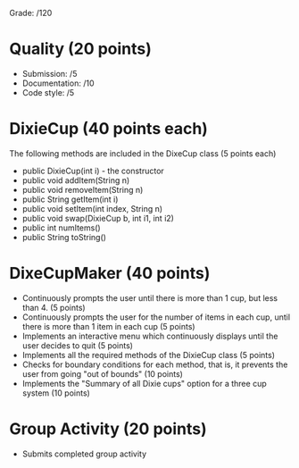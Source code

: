Grade: /120

# Quality (20 points)

- Submission:                      /5
- Documentation:                   /10
- Code style:	                   /5

# DixieCup (40 points each)

The following methods are included in the DixeCup class (5 points each)

- public DixieCup(int i) - the constructor
- public void addItem(String n)
- public void removeItem(String n)
- public String getItem(int i)
- public void setItem(int index, String n)
- public void swap(DixieCup b, int i1, int i2)
- public int numItems()
- public String toString()

# DixeCupMaker (40 points)

- Continuously prompts the user until there is more than 1 cup, 
but less than 4. (5 points)
- Continuously prompts the user for the number of items in each cup, 
until there is more than 1 item in each cup (5 points)
- Implements an interactive menu which continuously displays until the user decides to quit (5 points)
- Implements all the required methods of the DixieCup class (5 points)
- Checks for boundary conditions for each method, that is, it prevents the user from going "out of bounds" (10 points)
- Implements the "Summary of all Dixie cups" option for a three cup system (10 points)

# Group Activity (20 points)

- Submits completed group activity


